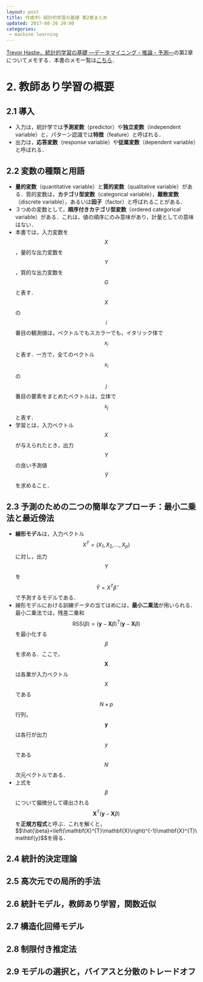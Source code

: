 ```yaml
---
layout: post
title: 作成中）統計的学習の基礎 第2章まとめ
updated: 2017-08-26 20:00 
categories:
 - machine learning
---
```


[Trevor Hastie，統計的学習の基礎 ―データマイニング・推論・予測―](http://www.kyoritsu-pub.co.jp/bookdetail/9784320123625)の第2章についてメモする．本書のメモ一覧は[こちら](https://haltaro.github.io/2017/08/26/the-elements-of-statistical-learning)．

# 2. 教師あり学習の概要

## 2.1 導入

* 入力は，統計学では**予測変数**（predictor）や**独立変数**（independent variable）と，パターン認識では**特徴**（feature）と呼ばれる．
* 出力は，**応答変数**（response variable）や**従属変数**（dependent variable）と呼ばれる．

## 2.2 変数の種類と用語

* **量的変数**（quantitative variable）と**質的変数**（qualitative variable）がある．質的変数は，**カテゴリ型変数**（categorical variable），**離散変数**（discrete variable），あるいは**因子**（factor）と呼ばれることがある．
* ３つめの変数として，**順序付きカテゴリ型変数**（ordered categorical variable）がある．これは，値の順序にのみ意味があり，計量としての意味はない．
* 本書では，入力変数を$$X$$，量的な出力変数を$$Y$$，質的な出力変数を$$G$$と表す．$$X$$の$$i$$番目の観測値は，ベクトルでもスカラーでも，イタリック体で$$x_i$$と表す．一方で，全てのベクトル$$x_i$$の$$j$$番目の要素をまとめたベクトルは，立体で$$\mathrm{x}_j$$と表す．
* 学習とは，入力ベクトル$$X$$が与えられたとき，出力$$Y$$の良い予測値$$\hat{Y}$$を求めること．

## 2.3 予測のための二つの簡単なアプローチ：最小二乗法と最近傍法

* **線形モデル**は，入力ベクトル$$X^{T}=\left(X_1, X_2, ..., X_p\right)$$に対し，出力$$Y$$を$$\hat{Y}=X^{T}\hat{\beta}$$で予測するモデルである．
* 線形モデルにおける訓練データの当てはめには，**最小二乗法**が用いられる．最小二乗法では，残差二乗和$$\mathrm{RSS}(\beta)=\left(\mathbf{y} - \mathbf{X} \beta \right)^{T}\left(\mathbf{y} - \mathbf{X} \beta \right)$$を最小化する$$\beta$$を求める．ここで，$$\mathbf{X}$$は各業が入力ベクトル$$X$$である$$N \times p$$行列，$$\mathbf{y}$$は各行が出力$$y$$である$$N$$次元ベクトルである．
* 上式を$$\beta$$について偏微分して導出される$$\mathbf{X}^{T}\left(\mathbf{y}-\mathbf{X}\beta\right)$$を**正規方程式**と呼ぶ．これを解くと，$$\hat{\beta}=\left(\mathbf(X}^{T}\mathbf{X}\right)^{-1}\mathbf{X}^{T}\mathbf{y}$$を得る．

## 2.4 統計的決定理論

## 2.5 高次元での局所的手法

## 2.6 統計モデル，教師あり学習，関数近似

## 2.7 構造化回帰モデル

## 2.8 制限付き推定法

## 2.9 モデルの選択と，バイアスと分散のトレードオフ
